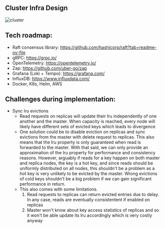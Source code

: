 ## Cluster Infra Design


![cluster](https://github.com/ph-ngn/nanobox/assets/93941060/e05533af-a200-43fd-b775-79923fcabe3a)





## Tech roadmap:
- Raft consensus library: https://github.com/hashicorp/raft?tab=readme-ov-file
- gRPC: https://grpc.io/
- OpenTelemetry: https://opentelemetry.io/
- Zap: https://github.com/uber-go/zap
- Grafana (Loki + Tempo): https://grafana.com/
- InfluxDB: https://www.influxdata.com/
- Docker, K8s, Helm, AWS


## Challenges during implementation:
- Sync lru evictions
  + Read requests on replicas will update their lru independently of one another and the master. When capacity is reached, every node will likely have different sets of evicted keys which leads to divergence
  + One solution could be to disable eviction on replicas and sync evictions from the master with delete request to replicas. This also means that the lru property is only guaranteed when read is forwarded to the master. With that said, we can only provide an approximation of the lru property for performance and consistency reasons. However, arguably if reads for a key happen on both master and replica nodes, the key is a hot key, and since reads should be uniformly distributed on all nodes, this shouldn't be a problem as a hot key is very unlikely to be evicted by the master. Wrong evictions of cold keys shouldn't be a big problem if we can gain significant performance in return.
  + This also comes with some limitations.
    1. Read requests to replicas can return evicted entries due to delay. In any case, reads are eventually consistentent if enabled on replicas
    2. Master won't know about key access statistics of replicas and so it won't be able update its lru accordingly which is very costly anyway

